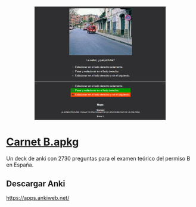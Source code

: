 
<div align="center">
  <p float="left">
    <img src="preview.png" width="70%" height="70%">
  </p>
</div>

# [Carnet B.apkg](https://github.com/donmerendolo/anki-carnet-B/raw/master/Carnet%20B.apkg)
Un deck de anki con 2730 preguntas para el examen teórico del permiso B en España. 

## Descargar Anki
https://apps.ankiweb.net/

